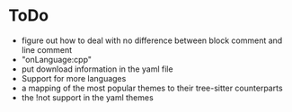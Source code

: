 # ToDo
* figure out how to deal with no difference between block comment and line comment
* "onLanguage:cpp"
* put download information in the yaml file
* Support for more languages
* a mapping of the most popular themes to their tree-sitter counterparts
* the !not support in the yaml themes